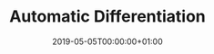 ---
title: Automatic Differentiation
linktitle: Automatic Differentiation
toc: true
type: book
date: "2019-05-05T00:00:00+01:00"
draft: false
menu:
  deep_learning:
    parent: Optimising Functions
    weight: 5

# Prev/next pager order (if `docs_section_pager` enabled in `params.toml`)
weight: 5
---